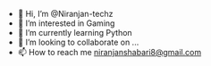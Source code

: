 - 👋 Hi, I’m @Niranjan-techz
- 👀 I’m interested in Gaming
- 🌱 I’m currently learning Python
- 💞️ I’m looking to collaborate on ...
- 📫 How to reach me niranjanshabari8@gmail.com

<!---
Niranjan-techz/Niranjan-techz is a ✨ special ✨ repository because its `README.md` (this file) appears on your GitHub profile.
You can click the Preview link to take a look at your changes.
--->

